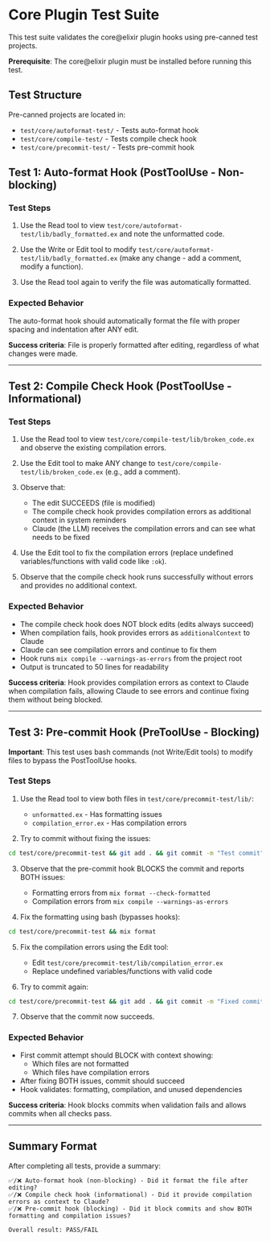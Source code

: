 # Core Plugin Test Suite

This test suite validates the core@elixir plugin hooks using pre-canned test projects.

**Prerequisite**: The core@elixir plugin must be installed before running this test.

## Test Structure

Pre-canned projects are located in:
- `test/core/autoformat-test/` - Tests auto-format hook
- `test/core/compile-test/` - Tests compile check hook
- `test/core/precommit-test/` - Tests pre-commit hook

## Test 1: Auto-format Hook (PostToolUse - Non-blocking)

### Test Steps

1. Use the Read tool to view `test/core/autoformat-test/lib/badly_formatted.ex` and note the unformatted code.

2. Use the Write or Edit tool to modify `test/core/autoformat-test/lib/badly_formatted.ex` (make any change - add a comment, modify a function).

3. Use the Read tool again to verify the file was automatically formatted.

### Expected Behavior

The auto-format hook should automatically format the file with proper spacing and indentation after ANY edit.

**Success criteria**: File is properly formatted after editing, regardless of what changes were made.

---

## Test 2: Compile Check Hook (PostToolUse - Informational)

### Test Steps

1. Use the Read tool to view `test/core/compile-test/lib/broken_code.ex` and observe the existing compilation errors.

2. Use the Edit tool to make ANY change to `test/core/compile-test/lib/broken_code.ex` (e.g., add a comment).

3. Observe that:
   - The edit SUCCEEDS (file is modified)
   - The compile check hook provides compilation errors as additional context in system reminders
   - Claude (the LLM) receives the compilation errors and can see what needs to be fixed

4. Use the Edit tool to fix the compilation errors (replace undefined variables/functions with valid code like `:ok`).

5. Observe that the compile check hook runs successfully without errors and provides no additional context.

### Expected Behavior

- The compile check hook does NOT block edits (edits always succeed)
- When compilation fails, hook provides errors as `additionalContext` to Claude
- Claude can see compilation errors and continue to fix them
- Hook runs `mix compile --warnings-as-errors` from the project root
- Output is truncated to 50 lines for readability

**Success criteria**: Hook provides compilation errors as context to Claude when compilation fails, allowing Claude to see errors and continue fixing them without being blocked.

---

## Test 3: Pre-commit Hook (PreToolUse - Blocking)

**Important**: This test uses bash commands (not Write/Edit tools) to modify files to bypass the PostToolUse hooks.

### Test Steps

1. Use the Read tool to view both files in `test/core/precommit-test/lib/`:
   - `unformatted.ex` - Has formatting issues
   - `compilation_error.ex` - Has compilation errors

2. Try to commit without fixing the issues:
```bash
cd test/core/precommit-test && git add . && git commit -m "Test commit"
```

3. Observe that the pre-commit hook BLOCKS the commit and reports BOTH issues:
   - Formatting errors from `mix format --check-formatted`
   - Compilation errors from `mix compile --warnings-as-errors`

4. Fix the formatting using bash (bypasses hooks):
```bash
cd test/core/precommit-test && mix format
```

5. Fix the compilation errors using the Edit tool:
   - Edit `test/core/precommit-test/lib/compilation_error.ex`
   - Replace undefined variables/functions with valid code

6. Try to commit again:
```bash
cd test/core/precommit-test && git add . && git commit -m "Fixed commit"
```

7. Observe that the commit now succeeds.

### Expected Behavior

- First commit attempt should BLOCK with context showing:
  - Which files are not formatted
  - Which files have compilation errors
- After fixing BOTH issues, commit should succeed
- Hook validates: formatting, compilation, and unused dependencies

**Success criteria**: Hook blocks commits when validation fails and allows commits when all checks pass.

---

## Summary Format

After completing all tests, provide a summary:

```
✅/❌ Auto-format hook (non-blocking) - Did it format the file after editing?
✅/❌ Compile check hook (informational) - Did it provide compilation errors as context to Claude?
✅/❌ Pre-commit hook (blocking) - Did it block commits and show BOTH formatting and compilation issues?

Overall result: PASS/FAIL
```
